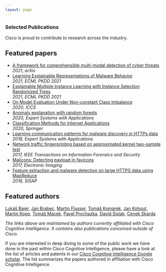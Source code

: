 ```yaml
---
layout: page
---
```


<script>
    import Banner from '../lib/Banner.svelte';
    import Section from '../lib/Section.svelte';
</script>

<Banner img="img/banner-publications.jpg">

### Selected Publications

Cisco is proud to contribute to research across the industry.

</Banner>


<Section>

# Featured papers

- [A framework for comprehensible multi-modal detection of cyber threats](https://scholar.google.com/citations?view_op=view_citation&hl=en&user=aI49tUEAAAAJ&pagesize=80&sortby=pubdate&citation_for_view=aI49tUEAAAAJ:_Qo2XoVZTnwC)<br/>_2021, arXiv_
- [Learning Explainable Representations of Malware Behavior](https://scholar.google.com/citations?view_op=view_citation&hl=en&user=aI49tUEAAAAJ&pagesize=80&sortby=pubdate&citation_for_view=aI49tUEAAAAJ:0EnyYjriUFMC)<br/>_2021, ECML PKDD 2021_
- [Explainable Multiple Instance Learning with Instance Selection Randomized Trees](https://scholar.google.com/citations?view_op=view_citation&hl=en&user=aI49tUEAAAAJ&pagesize=80&sortby=pubdate&citation_for_view=aI49tUEAAAAJ:JV2RwH3_ST0C)<br/>_2021, ECML PKDD 2021_
- [On Model Evaluation Under Non-constant Class Imbalance](https://scholar.google.com/citations?view_op=view_citation&hl=en&user=aI49tUEAAAAJ&cstart=20&pagesize=80&citation_for_view=aI49tUEAAAAJ:hMod-77fHWUC)<br/>_2020, ICCS_
- [Anomaly explanation with random forests](https://scholar.google.com/citations?view_op=view_citation&hl=en&user=aI49tUEAAAAJ&pagesize=80&sortby=pubdate&citation_for_view=aI49tUEAAAAJ:dhFuZR0502QC)<br/>_2020, Expert Systems with Applications_
- [Classification Methods for Internet Applications](https://scholar.google.com/citations?view_op=view_citation&hl=en&user=aI49tUEAAAAJ&pagesize=80&sortby=pubdate&citation_for_view=aI49tUEAAAAJ:_kc_bZDykSQC)<br/>_2020, Springer_
- [Learning communication patterns for malware discovery in HTTPs data](https://scholar.google.com/citations?view_op=view_citation&hl=en&user=aI49tUEAAAAJ&pagesize=80&sortby=pubdate&citation_for_view=aI49tUEAAAAJ:KxtntwgDAa4C)<br/>_2018, Expert Systems with Applications_
- [Network traffic fingerprinting based on approximated kernel two-sample test](https://scholar.google.com/citations?view_op=view_citation&hl=en&user=aI49tUEAAAAJ&cstart=20&pagesize=80&sortby=pubdate&citation_for_view=aI49tUEAAAAJ:b0M2c_1WBrUC)<br/>_2017, IEEE Transactions on Information Forensics and Security_
- [Malicons: Detecting payload in favicons](https://scholar.google.com/citations?view_op=view_citation&hl=en&user=aI49tUEAAAAJ&pagesize=80&sortby=pubdate&citation_for_view=aI49tUEAAAAJ:ULOm3_A8WrAC)<br/>_2017, Electronic Imaging_
- [Feature extraction and malware detection on large HTTPS data using MapReduce](https://scholar.google.com/citations?view_op=view_citation&hl=en&user=aI49tUEAAAAJ&pagesize=80&sortby=pubdate&citation_for_view=aI49tUEAAAAJ:nb7KW1ujOQ8C)<br/>_2016, SISAP_

</Section>


<Section gray={true}>

## Featured authors

[Lukáš Bajer](https://scholar.google.com/citations?user=zJSjmUoAAAAJ&hl=en), 
[Jan Brabec](https://scholar.google.com/citations?user=kertvGkAAAAJ&hl=en), 
[Martin Flusser](https://scholar.google.com/citations?user=5YT7z4MAAAAJ&hl=en), 
[Tomáš Komárek](https://scholar.google.com/citations?user=DRqCTH8AAAAJ&hl=en), 
[Jan Kohout](https://scholar.google.com/citations?user=hI8PC4IAAAAJ&hl=en),
[Martin Kopp](https://scholar.google.com/citations?user=lVoV7xwAAAAJ&hl=en),
[Tomáš Macek](https://scholar.google.com/citations?user=glC9LRYAAAAJ&hl=en),
[Pavel Prochazka](https://scholar.google.com/citations?user=PkEDqOkAAAAJ&hl=en&oi=sra),
[David Sislak](https://scholar.google.com/citations?hl=en&user=8AgDWeUAAAAJ),
[Cenek Skarda](https://scholar.google.com/citations?user=53rSDgsAAAAJ&hl=en)

 _The links above are maintained by authors currently affiliated with Cisco Cognitive Intelligence. It contains also publications conceived outside of Cisco._ 
</Section>


<Section>

If you are interested in deep diving to some of the public work we have done in the past within Cisco Cognitive Intelligence,
please have a look at the list of articles and patents in our
[Cisco Cognitive Intelligence Google scholar](https://scholar.google.com/citations?hl=en&user=aI49tUEAAAAJ&view_op=list_works&sortby=pubdate). The list summarizes the papers authored in affiliation with Cisco Cognitive Intelligence.

</Section>